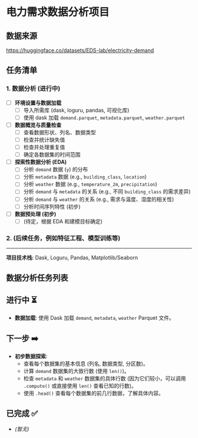 # 电力需求数据分析项目

## 数据来源
https://huggingface.co/datasets/EDS-lab/electricity-demand

## 任务清单

### 1. 数据分析 (进行中)
- [ ] **环境设置与数据加载**
  - [ ] 导入所需库 (dask, loguru, pandas, 可视化库)
  - [ ] 使用 dask 加载 `demand.parquet`, `metadata.parquet`, `weather.parquet`
- [ ] **数据概览与质量检查**
  - [ ] 查看数据形状、列名、数据类型
  - [ ] 检查并统计缺失值
  - [ ] 检查并处理重复值
  - [ ] 确定各数据集的时间范围
- [ ] **探索性数据分析 (EDA)**
  - [ ] 分析 `demand` 数据 (`y`) 的分布
  - [ ] 分析 `metadata` 数据 (e.g., `building_class`, `location`)
  - [ ] 分析 `weather` 数据 (e.g., `temperature_2m`, `precipitation`)
  - [ ] 分析 `demand` 与 `metadata` 的关系 (e.g., 不同 `building_class` 的需求差异)
  - [ ] 分析 `demand` 与 `weather` 的关系 (e.g., 需求与温度、湿度的相关性)
  - [ ] 分析时间序列特性 (初步)
- [ ] **数据预处理 (初步)**
  - [ ] (待定，根据 EDA 和建模目标确定)

### 2. (后续任务，例如特征工程、模型训练等)

---
**项目技术栈:** Dask, Loguru, Pandas, Matplotlib/Seaborn

## 数据分析任务列表

## 进行中 ⏳

*   **数据加载**: 使用 Dask 加载 `demand`, `metadata`, `weather` Parquet 文件。

## 下一步 ➡️

*   **初步数据探索**:
    *   查看每个数据集的基本信息 (列名, 数据类型, 分区数)。
    *   计算 `demand` 数据集的大致行数 (使用 `len()`)。
    *   检查 `metadata` 和 `weather` 数据集的具体行数 (因为它们较小，可以调用 `.compute()` 或直接使用 `len()` 查看已知的行数)。
    *   使用 `.head()` 查看每个数据集的前几行数据，了解具体内容。

## 已完成 ✅

*   *(暂无)*